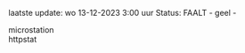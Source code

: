 laatste update: 
wo 13-12-2023  3:00   uur 
Status: FAALT - geel - 
<div class="service Y">microstation</div><div class="service Y">httpstat</div>